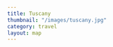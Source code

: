 ```yaml
---
title: Tuscany
thumbnail: "/images/tuscany.jpg"
category: travel
layout: map
---
```

  <head>
  	<meta charset="utf-8">
    <link rel="stylesheet" type="text/css" href="sass/style.css">
    <script type="text/javascript" src="https://maps.googleapis.com/maps/api/js?key=AIzaSyBjiDtJdMbIB54fTQAPJV7bljadWrv0Jww"></script>
    <script type="text/javascript" src="assets/js/map.js"></script>
  </head>
    <div id="map-canvas"/>
